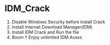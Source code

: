 # IDM_Crack
1. Disable Windows Security before install Crack
2. Install Internet Download Manager(IDM)
3. Install IDM Crack and Run the file
4. Boom !! Enjoy unlimited IDM Acess
